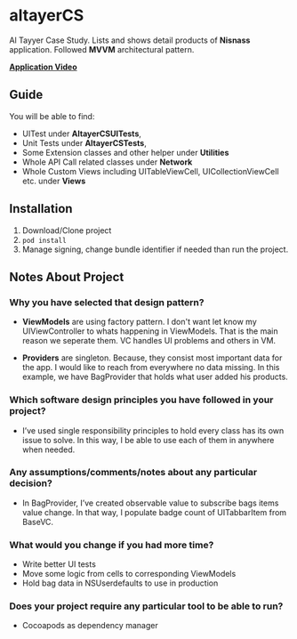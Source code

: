 # altayerCS
Al Tayyer Case Study. Lists and shows detail products of **Nisnass** application.
Followed **MVVM** architectural pattern.

**[Application Video](https://youtu.be/gqE50MPtSqA)**

## Guide
  You will be able to find:
  - UITest under **AltayerCSUITests**,
  - Unit Tests under **AltayerCSTests**,
  - Some Extension classes and other helper under **Utilities**
  - Whole API Call related classes under **Network**
  - Whole Custom Views including UITableViewCell, UICollectionViewCell etc. under **Views**

## Installation
 1. Download/Clone project
 2. `pod install`
 3. Manage signing, change bundle identifier if needed than run the project.

## Notes About Project

### Why you have selected that design pattern?

 - **ViewModels** are using factory pattern. I don't want let know my UIViewController to whats happening in ViewModels. That is the main reason we seperate them. VC handles UI problems and others in VM.

 - **Providers** are singleton. Because, they consist most important data for the app. I would like to reach from everywhere no data missing. In this example, we have BagProvider that holds what user added his products.

### Which software design principles you have followed in your project?

  - I’ve used single responsibility principles to hold every class has its own issue to solve. In this way, I be able to use each of them in anywhere when needed.

### Any assumptions/comments/notes about any particular decision?

  - In BagProvider, I’ve created observable value to subscribe bags items value change. In that way, I populate badge count of UITabbarItem from BaseVC.

### What would you change if you had more time?

  - Write better UI tests
  - Move some logic from cells to corresponding ViewModels
  - Hold bag data in NSUserdefaults to use in production

### Does your project require any particular tool to be able to run?
  - Cocoapods as dependency manager
